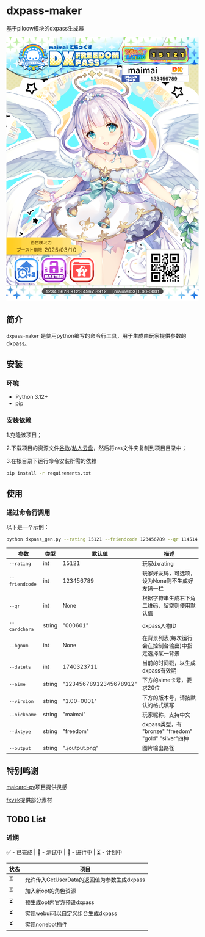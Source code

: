 # dxpass-maker
基于piloow模块的dxpass生成器

![output.png](output.png)

## 简介
`dxpass-maker` 是使用python编写的命令行工具，用于生成由玩家提供参数的dxpass。

## 安装

### 环境

- Python 3.12+
- pip

### 安装依赖

1.克隆该项目；

2.下载项目的资源文件[谷歌](https://drive.google.com/file/d/1cpShLy9mk-gNMA4hg5KfdFznY-OkrgZZ/view?usp=sharing)/[私人云盘](http://aclgh.top:5212/s/pqSb)，然后将`res`文件夹复制到项目目录中；


3.在根目录下运行命令安装所需的依赖
```sh 
pip install -r requirements.txt
```

## 使用

### 通过命令行调用
以下是一个示例：
```sh 
python dxpass_gen.py --rating 15121 --friendcode 123456789 --qr 114514 --cardchara "000601" --datets 1740323711 --aime "12345678912345678912" --virsion "1.00-0001" --nickname "maimai" --dxtype "freedom" --output "./output.png" --bgnum 1
```
| 参数 | 类型 | 默认值 | 描述 |
|------|------|--------|------|
| `--rating` | int | 15121 | 玩家dxrating |
| `--friendcode` | int | 123456789 | 玩家好友码，可选项，设为None则不生成好友码一栏 |
| `--qr` | int | None | 根据字符串生成右下角二维码，留空则使用默认值 |
| `--cardchara` | string | "000601" | dxpass人物ID |
| `--bgnum` | int | None | 在背景列表(每次运行会在控制台输出)中指定选择某一背景 |
| `--datets` | int | 1740323711 | 当前的时间戳，以生成dxpass有效期 |
| `--aime` | string | "12345678912345678912" | 下方的aime卡号，要求20位 |
| `--virsion` | string | "1.00-0001" | 下方的版本号，请按默认的格式填写 |
| `--nickname` | string | "maimai" | 玩家昵称，支持中文 |
| `--dxtype` | string | "freedom" | dxpass类型，有 "bronze" "freedom" "gold" "silver"四种|
| `--output` | string | "./output.png" | 图片输出路径 |

## 特别鸣谢
[maicard-py](https://github.com/Error063/maicard)项目提供灵感

[fxysk](https://space.bilibili.com/20026067/)提供部分素材

## TODO List

### 近期

✅ - 已完成 | 🧪 - 测试中 | 🚧 - 进行中 | ⏳ - 计划中

| 状态 | 项目                             |
| ---- | --------------------------------|
|  ⏳  | 允许传入GetUserData的返回值为参数生成dxpass   |
|  ⏳  | 加入新opt的角色资源                |
|  ⏳  | 预生成opt内官方预设dxpass          |
|  ⏳  | 实现webui可以自定义组合生成dxpass   |
|  ⏳  | 实现nonebot插件                   |
